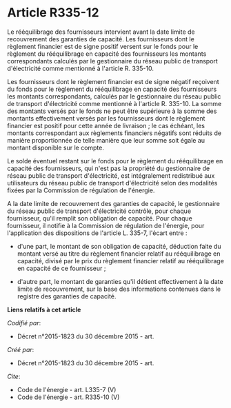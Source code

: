 # Article R335-12

Le rééquilibrage des fournisseurs intervient avant la date limite de recouvrement des garanties de capacité. Les fournisseurs
dont le règlement financier est de signe positif versent sur le fonds pour le règlement du rééquilibrage en capacité des
fournisseurs les montants correspondants calculés par le gestionnaire du réseau public de transport d'électricité comme
mentionné à l'article R. 335-10. 

Les fournisseurs dont le règlement financier est de signe négatif reçoivent du fonds pour le règlement du rééquilibrage en
capacité des fournisseurs les montants correspondants, calculés par le gestionnaire du réseau public de transport
d'électricité comme mentionné à l'article R. 335-10. La somme des montants versés par le fonds ne peut être supérieure à la
somme des montants effectivement versés par les fournisseurs dont le règlement financier est positif pour cette année de
livraison ; le cas échéant, les montants correspondant aux règlements financiers négatifs sont réduits de manière
proportionnée de telle manière que leur somme soit égale au montant disponible sur le compte. 

Le solde éventuel restant sur le fonds pour le règlement du rééquilibrage en capacité des fournisseurs, qui n'est pas la
propriété du gestionnaire de réseau public de transport d'électricité, est intégralement redistribué aux utilisateurs du
réseau public de transport d'électricité selon des modalités fixées par la Commission de régulation de l'énergie. 

A la date limite de recouvrement des garanties de capacité, le gestionnaire du réseau public de transport d'électricité
contrôle, pour chaque fournisseur, qu'il remplit son obligation de capacité. Pour chaque fournisseur, il notifie à la
Commission de régulation de l'énergie, pour l'application des dispositions de l'article L. 335-7, l'écart entre :

- d'une part, le montant de son obligation de capacité, déduction faite du montant versé au titre du règlement financier
relatif au rééquilibrage en capacité, divisé par le prix du règlement financier relatif au rééquilibrage en capacité de ce
fournisseur ;

- d'autre part, le montant de garanties qu'il détient effectivement à la date limite de recouvrement, sur la base des
informations contenues dans le registre des garanties de capacité.

**Liens relatifs à cet article**

_Codifié par_:

  - Décret n°2015-1823 du 30 décembre 2015 - art.

_Créé par_:

  - Décret n°2015-1823 du 30 décembre 2015 - art.

_Cite_:

  - Code de l'énergie - art. L335-7 (V)
  - Code de l'énergie - art. R335-10 (V)
